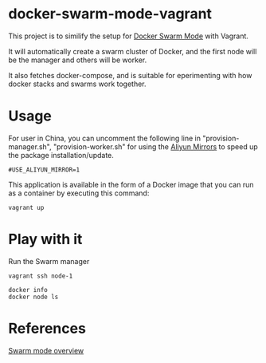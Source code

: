 # docker-swarm-mode-vagrant

This project is to similify the setup for [Docker Swarm Mode][1] with Vagrant.

It will automatically create a swarm cluster of Docker, and the first node will be the manager and others will be worker.

It also fetches docker-compose, and is suitable for eperimenting with how docker stacks and swarms work together.

# Usage

For user in China, you can uncomment the following line in "provision-manager.sh", "provision-worker.sh" for using the [Aliyun Mirrors](http://mirrors.aliyun.com) to speed up the package installation/update.

    #USE_ALIYUN_MIRROR=1


This application is available in the form of a Docker image that you can run as a container by executing this command:
    
    vagrant up



# Play with it

Run the Swarm manager 

	vagrant ssh node-1


```
docker info
docker node ls
```

# References
[Swarm mode overview][1]

[1]: https://docs.docker.com/engine/swarm/
